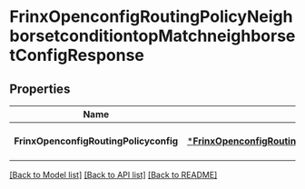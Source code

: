 # FrinxOpenconfigRoutingPolicyNeighborsetconditiontopMatchneighborsetConfigResponse

## Properties
Name | Type | Description | Notes
------------ | ------------- | ------------- | -------------
**FrinxOpenconfigRoutingPolicyconfig** | [***FrinxOpenconfigRoutingPolicyNeighborsetconditiontopMatchneighborsetConfig**](frinx.openconfig.routing.policy.neighborsetconditiontop.matchneighborset.Config.md) |  | [optional] [default to null]

[[Back to Model list]](../README.md#documentation-for-models) [[Back to API list]](../README.md#documentation-for-api-endpoints) [[Back to README]](../README.md)


